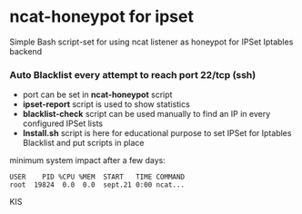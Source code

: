 # ncat-honeypot for ipset

Simple Bash script-set for using ncat listener as honeypot for IPSet Iptables backend

### Auto Blacklist every attempt to reach port 22/tcp (ssh)

- port can be set in **ncat-honeypot** script
- **ipset-report** script is used to show statistics
- **blacklist-check** script can be used manually to find an IP in every configured IPSet lists
- **Install.sh** script is here for educational purpose to set IPSet for Iptables Blacklist and put scripts in place


minimum system impact after a few days:
```
USER    PID %CPU %MEM  START   TIME COMMAND
root  19824  0.0  0.0  sept.21 0:00 ncat...
```
KIS
